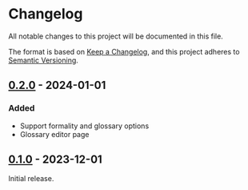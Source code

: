 # Changelog

All notable changes to this project will be documented in this file.

The format is based on [Keep a Changelog](https://keepachangelog.com/en/1.0.0/),
and this project adheres to [Semantic Versioning](https://semver.org/spec/v2.0.0.html).

## [0.2.0] - 2024-01-01

### Added

- Support formality and glossary options
- Glossary editor page

## [0.1.0] - 2023-12-01

Initial release.


<!-- Links -->
[Unreleased]: https://github.com/DeepLcom/deepl-tui/compare/v0.2.0...HEAD
[0.2.0]: https://github.com/DeepLcom/deepl-tui/compare/v0.1.0...v0.2.0
[0.1.0]: https://github.com/DeepLcom/deepl-tui/releases/tag/v0.1.0

